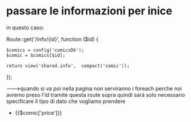 # passare le informazioni per inice

in questo caso:

Route::get('/info/{id}', function ($id) {

    $comics = config('comicsDb');
    $comic = $comics[$id];
   
    return view('shared.info',  compact('comic'));
});

--->quando si va poi nella pagina non serviranno i foreach perche noi avremo preso l'id tramite questa route sopra quindi sarà solo necessario specificare il tipo di dato che vogliamo prendere 
- {{$comic['price']}}